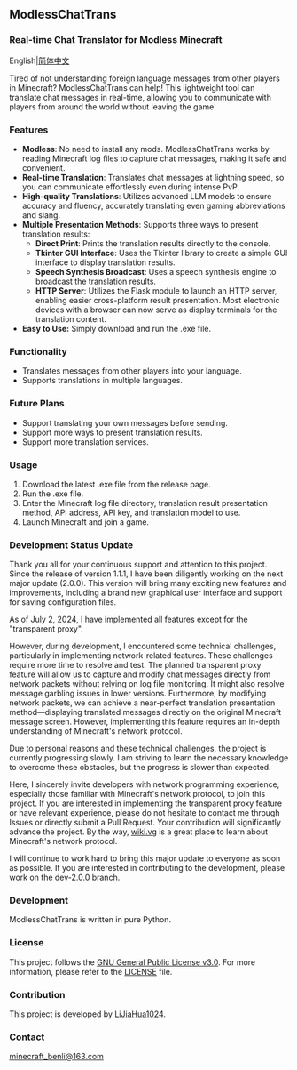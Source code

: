 ## ModlessChatTrans

### Real-time Chat Translator for Modless Minecraft

English|[简体中文](README_CN.md)

Tired of not understanding foreign language messages from other players in Minecraft? ModlessChatTrans can help! This lightweight tool can translate chat messages in real-time, allowing you to communicate with players from around the world without leaving the game.

### Features

- **Modless**: No need to install any mods. ModlessChatTrans works by reading Minecraft log files to capture chat messages, making it safe and convenient.
- **Real-time Translation**: Translates chat messages at lightning speed, so you can communicate effortlessly even during intense PvP.
- **High-quality Translations**: Utilizes advanced LLM models to ensure accuracy and fluency, accurately translating even gaming abbreviations and slang.
- **Multiple Presentation Methods**: Supports three ways to present translation results:
  - **Direct Print**: Prints the translation results directly to the console.
  - **Tkinter GUI Interface**: Uses the Tkinter library to create a simple GUI interface to display translation results.
  - **Speech Synthesis Broadcast**: Uses a speech synthesis engine to broadcast the translation results.
  - **HTTP Server**: Utilizes the Flask module to launch an HTTP server, enabling easier cross-platform result presentation. Most electronic devices with a browser can now serve as display terminals for the translation content.
- **Easy to Use:** Simply download and run the .exe file.

### Functionality

- Translates messages from other players into your language.
- Supports translations in multiple languages.

### Future Plans

- Support translating your own messages before sending.
- Support more ways to present translation results.
- Support more translation services.

### Usage

1. Download the latest .exe file from the release page.
2. Run the .exe file.
3. Enter the Minecraft log file directory, translation result presentation method, API address, API key, and translation model to use.
4. Launch Minecraft and join a game.

### Development Status Update

Thank you all for your continuous support and attention to this project. Since the release of version 1.1.1, I have been diligently working on the next major update (2.0.0). This version will bring many exciting new features and improvements, including a brand new graphical user interface and support for saving configuration files.

As of July 2, 2024, I have implemented all features except for the "transparent proxy".

However, during development, I encountered some technical challenges, particularly in implementing network-related features. These challenges require more time to resolve and test. The planned transparent proxy feature will allow us to capture and modify chat messages directly from network packets without relying on log file monitoring. It might also resolve message garbling issues in lower versions. Furthermore, by modifying network packets, we can achieve a near-perfect translation presentation method—displaying translated messages directly on the original Minecraft message screen. However, implementing this feature requires an in-depth understanding of Minecraft's network protocol.

Due to personal reasons and these technical challenges, the project is currently progressing slowly. I am striving to learn the necessary knowledge to overcome these obstacles, but the progress is slower than expected.

Here, I sincerely invite developers with network programming experience, especially those familiar with Minecraft's network protocol, to join this project. If you are interested in implementing the transparent proxy feature or have relevant experience, please do not hesitate to contact me through Issues or directly submit a Pull Request. Your contribution will significantly advance the project. By the way, [wiki.vg](https://wiki.vg) is a great place to learn about Minecraft's network protocol.

I will continue to work hard to bring this major update to everyone as soon as possible. If you are interested in contributing to the development, please work on the dev-2.0.0 branch.

### Development

ModlessChatTrans is written in pure Python. 

### License

This project follows the [GNU General Public License v3.0](https://www.gnu.org/licenses/gpl-3.0.html). For more information, please refer to the [LICENSE](LICENSE) file.

### Contribution

This project is developed by [LiJiaHua1024](https://github.com/LiJiaHua1024).

### Contact

minecraft_benli@163.com
